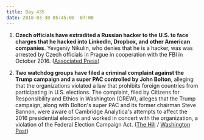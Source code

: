 ```yaml
---
title: Day 435
date: 2018-03-30 05:45:00 -07:00
---
```


1. **Czech officials have extradited a Russian hacker to the U.S. to face charges that he hacked into LinkedIn, Dropbox, and other American companies**. Yevgeniy Nikulin, who denies that he is a hacker, was was arrested by Czech officials in Prague in cooperation with the FBI in October 2016. ([Associated Press](https://apnews.com/679eafa69f744e13a40243063999cbfe))

2. **Two watchdog groups have filed a criminal complaint against the Trump campaign and a super PAC controlled by John Bolton**, alleging that the organizations violated a law that prohibits foreign countries from participating in U.S. elections. The complaint, filed by Citizens for Responsibility and Ethics in Washington (CREW), alleges that the Trump campaign, along with Bolton's super PAC and its former chairman Steve Bannon, were aware of  Cambridge Analytica's attempts to affect the 2016 presidential election and worked in concert with the organization, a violation of the Federal Election Campaign Act. ([The Hill](http://thehill.com/homenews/news/380966-crew-files-criminal-complaint-against-trump-campaign-cambridge-analytica-and) / [Washington Post](https://www.washingtonpost.com/politics/cambridge-analyticas-work-for-trump-campaign-bolton-pac-prompt-complaints-to-doj/2018/03/29/0eb11424-3368-11e8-94fa-32d48460b955_story.html?utm_term=.6d030d2f55c8))